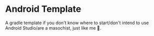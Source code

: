 # Android Template

A gradle template if you don't know where to start/don't intend to use Android Studio/are a masochist, just like me 🫠.
